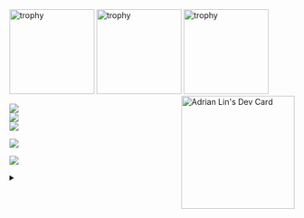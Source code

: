 <div align="left">
    <img width="150" height="150" src="https://images.credly.com/size/200x200/images/f0d3fbb9-bfa7-4017-9989-7bde8eaf42b1/image.png" alt="trophy" />
    <img width="150" height="150" src="https://images.credly.com/size/200x200/images/b9feab85-1a43-4f6c-99a5-631b88d5461b/image.png" alt="trophy" />
    <img width="150" height="150" src="https://images.credly.com/size/200x200/images/0e284c3f-5164-4b21-8660-0d84737941bc/image.png" alt="trophy" />

<a href="https://app.daily.dev/adrianlin">
    <img src="https://api.daily.dev/devcards/30cdec920b9c4fff8930c992ea874309.png?r=vqi" width="200" align="right" alt="Adrian Lin's Dev Card"/>
</a>
</div>

![](https://github-readme-stats.vercel.app/api?username=adrian-lin-1-0-0&theme=onedark)<br/>
![](https://github-readme-streak-stats.herokuapp.com/?user=adrian-lin-1-0-0&theme=onedark)<br/>
![](https://github-readme-stats.vercel.app/api/top-langs/?username=adrian-lin-1-0-0&theme=onedark)

![](https://github-profile-trophy.vercel.app/?username=adrian-lin-1-0-0&theme=onedark)


[![](https://github-readme-stats.vercel.app/api/wakatime?username=@adrian_lin&theme=onedark)](https://github.com/anuraghazra/github-readme-stats)

<details><summary></summary>
    <img src="https://visitcount.itsvg.in/api?id=adrian-lin-1-0-0" />
</details>

